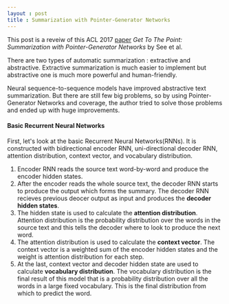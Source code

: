 ```yaml
---
layout : post
title : Summarization with Pointer-Generator Networks
---
```


This post is a reveiw of this ACL 2017 [paper](https://arxiv.org/abs/1704.04368)
*Get To The Point: Summarization with Pointer-Generator Networks* by See et al.<br>





There are two types of automatic summarization : extractive and abstractive.
Extractive summarization is much easier to implement but abstractive one is much more
 powerful and human-friendly.<br>
 
Neural sequence-to-sequence models have improved abstractive text summarization.
But there are still few big problems, so by using Pointer-Generator Networks and coverage,
the author tried to solve those problems and ended up with huge improvements.<br>

#### Basic Recurrent Neural Networks
First, let's look at the basic Recurrent Neural Networks(RNNs). It is constructed with bidirectional encoder RNN, uni-directional decoder RNN, attention distribution, context vector, and vocabulary distribution.<br>

1. Encoder RNN reads the source text word-by-word and produce the encoder hidden states. 
2. After the encoder reads the whole source text, the decoder RNN starts to produce the output which forms the summary. The decoder RNN recieves previous deocer output as input and produces the **decoder hidden states**. 
3. The hidden state is used to calculate the **attention distribution**. Attention distribution is the probability distribution over the words in the source text and this tells the decoder where to look to produce the next word.
4. The attention distribution is used to calculate the **context vector**. The context vector is a weighted sum of the encoder hidden states and the weight is attention distribution for each step.
5. At the last, context vector and decoder hidden state are used to calculate **vocabulary distribution**. The vocabulary distribution is the final result of this model that is a probability distribution over all the words in a large fixed vocabulary. This is the final distribution from which to predict the word.
